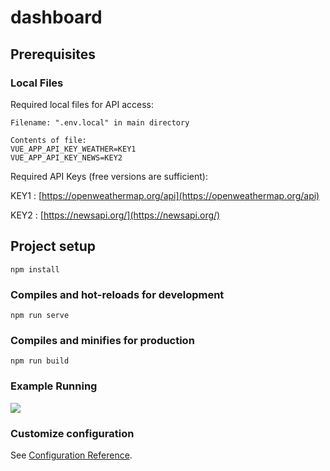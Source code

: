 # dashboard


## Prerequisites

### Local Files

Required local files for API access:

```
Filename: ".env.local" in main directory

Contents of file:
VUE_APP_API_KEY_WEATHER=KEY1
VUE_APP_API_KEY_NEWS=KEY2
```

Required API Keys (free versions are sufficient):

KEY1 : [https://openweathermap.org/api](https://openweathermap.org/api)

KEY2 : [https://newsapi.org/](https://newsapi.org/)


## Project setup
```
npm install
```

### Compiles and hot-reloads for development
```
npm run serve
```

### Compiles and minifies for production
```
npm run build
```

### Example Running

![](https://i.imgur.com/7Kfc30G.png)

### Customize configuration
See [Configuration Reference](https://cli.vuejs.org/config/).
